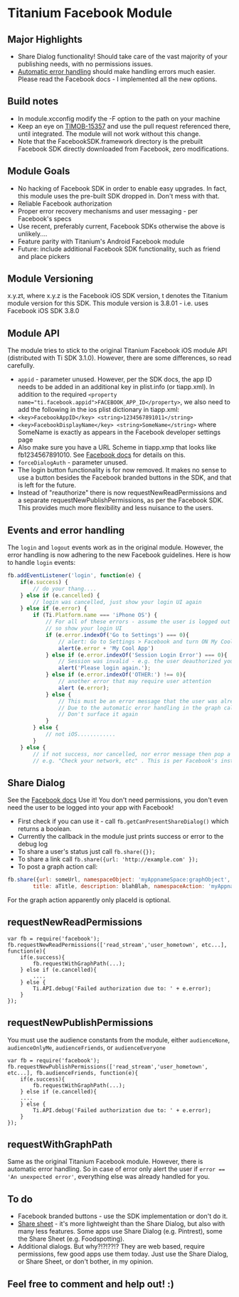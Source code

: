 Titanium Facebook Module
================================

Major Highlights
------------
*	Share Dialog functionality! Should take care of the vast majority of your publishing needs, with no permissions issues.
*	[Automatic error handling](https://developers.facebook.com/docs/ios/automatic-error-handling/) should make handling errors much easier. Please read the Facebook docs - I implemented all the new options.

Build notes
------------
* In module.xcconfig modify the -F option to the path on your machine
* Keep an eye on [TIMOB-15357](https://jira.appcelerator.org/browse/TIMOB-15357) and use the pull request referenced there, until integrated. The module will not work without this change.
* Note that the FacebookSDK.framework directory is the prebuilt Facebook SDK directly downloaded from Facebook, zero modifications. 

Module Goals
------------

* No hacking of Facebook SDK in order to enable easy upgrades. In fact, this module uses the pre-built SDK dropped in. Don't mess with that.
* Reliable Facebook authorization
* Proper error recovery mechanisms and user messaging - per Facebook's specs
* Use recent, preferably current, Facebook SDKs otherwise the above is unlikely....
* Feature parity with Titanium's Android Facebook module
* Future: include additional Facebook SDK functionality, such as friend and place pickers

Module Versioning
-----------------

x.y.zt, where x.y.z is the Facebook iOS SDK version, t denotes the Titanium module version for this SDK.
This module version is 3.8.01 - i.e. uses Facebook iOS SDK 3.8.0

Module API
----------

The module tries to stick to the original Titanium Facebook iOS module API (distributed with Ti SDK 3.1.0).
However, there are some differences, so read carefully.

*	`appid` - parameter unused. However, per the SDK docs, the app ID needs to be added in an additional key in plist.info (or tiapp.xml).
	In addition to the required `<property name="ti.facebook.appid">FACEBOOK_APP_ID</property>`, we also need to add the following in the ios plist dictionary in tiapp.xml:
*	`<key>FacebookAppID</key> <string>1234567891011</string>`
*	`<key>FacebookDisplayName</key> <string>SomeName</string>` where SomeName is exactly as appears in the Facebook developer settings page
*	Also make sure you have a URL Scheme in tiapp.xmp that looks like fb1234567891010. See [Facebook docs](https://developers.facebook.com/docs/ios/getting-started/) for details on this.
*	`forceDialogAuth` - parameter unused.
*	The login button functionality is for now removed. It makes no sense to use a button besides the Facebook branded buttons in the SDK, and that is left for the future. 
*	Instead of "reauthorize" there is now requestNewReadPermissions and a separate requestNewPublishPermissions, as per the Facebook SDK. This provides much more flexibility and less nuisance to the users.

Events and error handling
-------------------------

The `login` and `logout` events work as in the original module. 
However, the error handling is now adhering to the new Facebook guidelines. Here is how to handle `login` events:
```javascript
fb.addEventListener('login', function(e) {
	if(e.success) {
		// do your thang.... 
	} else if (e.cancelled) {
		// login was cancelled, just show your login UI again
	} else if (e.error) {
		if (Ti.Platform.name === 'iPhone OS') {
			// For all of these errors - assume the user is logged out
			// so show your login UI
			if (e.error.indexOf('Go to Settings') === 0){
				// alert: Go to Settings > Facebook and turn ON My Cool App 
				alert(e.error + 'My Cool App')
			} else if (e.error.indexOf('Session Login Error') === 0){
				// Session was invalid - e.g. the user deauthorized your app, etc
				alert('Please login again.');
			} else if (e.error.indexOf('OTHER:') !== 0){
				// another error that may require user attention
				alert (e.error);
			} else {
				// This must be an error message that the user was already notified about
				// Due to the automatic error handling in the graph call
				// Don't surface it again
			}
		} else {
			// not iOS............
		}
	} else {
		// if not success, nor cancelled, nor error message then pop a generic message
		// e.g. "Check your network, etc" . This is per Facebook's instructions
```

Share Dialog
-------------

See the [Facebook docs](https://developers.facebook.com/docs/ios/share-dialog/)
Use it! You don't need permissions, you don't even need the user to be logged into your app with Facebook!
*	First check if you can use it - call `fb.getCanPresentShareDialog()` which returns a boolean.
*	Currently the callback in the module just prints success or error to the debug log
*	To share a user's status just call `fb.share({});`
*	To share a link call `fb.share({url: 'http://example.com' });`
*	To post a graph action call:

```javascript
fb.share({url: someUrl, namespaceObject: 'myAppnameSpace:graphObject', objectName: 'graphObject', imageUrl: someImageUrl, 
		title: aTitle, description: blahBlah, namespaceAction: 'myAppnameSpace:actionType', placeId: facebookPlaceId}`
```
For the graph action apparently only placeId is optional.

requestNewReadPermissions
-------------------------

```
var fb = require('facebook');
fb.requestNewReadPermissions(['read_stream','user_hometown', etc...], function(e){
	if(e.success){
		fb.requestWithGraphPath(...);
 	} else if (e.cancelled){
 		....
 	} else {
 		Ti.API.debug('Failed authorization due to: ' + e.error);
 	}
});
```
 
requestNewPublishPermissions
----------------------------
 
 You must use the audience constants from the module, either `audienceNone`, `audienceOnlyMe`, `audienceFriends`, or `audienceEveryone`
```
var fb = require('facebook');
fb.requestNewPublishPermissions(['read_stream','user_hometown', etc...], fb.audienceFriends, function(e){
	if(e.success){
		fb.requestWithGraphPath(...);
 	} else if (e.cancelled){
	....
	} else {
		Ti.API.debug('Failed authorization due to: ' + e.error);
	}
});
```

requestWithGraphPath
--------------------

Same as the original Titanium Facebook module. However, there is automatic error handling.
So in case of error only alert the user if `error == 'An unexpected error'`, everything else was already handled for you.

To do
-------
*	Facebook branded buttons - use the SDK implementation or don't do it.
*	[Share sheet](https://developers.facebook.com/docs/ios/ios-6/#nativepostcontroller) - it's more lightweight than the Share Dialog, but also with many less features. Some apps use Share Dialog (e.g. Pintrest), some the Share Sheet (e.g. Foodspotting).
*	Additional dialogs. But why?!?!??!? They are web based, require permissions, few good apps use them today. Just use the Share Dialog, or Share Sheet, or don't bother, in my opinion.
	
Feel free to comment and help out! :)
-------------------------------------
